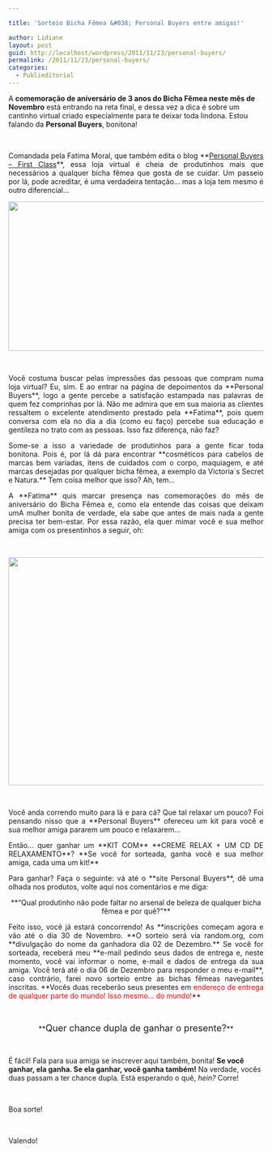 ```yaml
---

title: 'Sorteio Bicha Fêmea &#038; Personal Buyers entre amigas!'

author: Lidiane
layout: post
guid: http://localhost/wordpress/2011/11/23/personal-buyers/
permalink: /2011/11/23/personal-buyers/
categories:
  - Publieditorial
---
```

A **comemoração de aniversário de 3 anos do Bicha Fêmea neste mês de Novembro** está entrando na reta final, e dessa vez a dica é sobre um cantinho virtual criado especialmente para te deixar toda lindona. Estou falando da **Personal Buyers**, bonitona!

&nbsp;

<p align="justify">
  Comandada pela Fatima Moral, que também edita o blog **<a href="http://personalbuyers.blogspot.com/" target="_blank">Personal Buyers – First Class</a>**, essa loja virtual é cheia de produtinhos mais que necessários a qualquer bicha fêmea que gosta de se cuidar. Um passeio por lá, pode acreditar, é uma verdadeira tentação… mas a loja tem mesmo é outro diferencial…
</p>

<!--more-->

<p align="center">
  <a href="http://www.trololodemulher.com.br/blog/wp-content/uploads/2011/11/PERSONAL-BUYERS.png"><img class="alignnone size-full wp-image-8243" title="PERSONAL BUYERS" src="http://www.trololodemulher.com.br/blog/wp-content/uploads/2011/11/PERSONAL-BUYERS.png" alt="" width="600" height="295" /></a>
</p>

&nbsp;

<p align="justify">
  Você costuma buscar pelas impressões das pessoas que compram numa loja virtual? Eu, sim. E ao entrar na página de depoimentos da **Personal Buyers**, logo a gente percebe a satisfação estampada nas palavras de quem fez comprinhas por lá. Não me admira que em sua maioria as clientes ressaltem o excelente atendimento prestado pela **Fatima**, pois quem conversa com ela no dia a dia (como eu faço) percebe sua educação e gentileza no trato com as pessoas. Isso faz diferença, não faz?
</p>

<p align="justify">
  Some-se a isso a variedade de produtinhos para a gente ficar toda bonitona. Pois é, por lá dá para encontrar **cosméticos para cabelos de marcas bem variadas, itens de cuidados com o corpo, maquiagem, e até marcas desejadas por qualquer bicha fêmea, a exemplo da Victoria´s Secret e Natura.** Tem coisa melhor que isso? Ah, tem…
</p>

<p align="justify">
  A **Fatima** quis marcar presença nas comemorações do mês de aniversário do Bicha Fêmea e, como ela entende das coisas que deixam umA mulher bonita de verdade, ela sabe que antes de mais nada a gente precisa ter bem-estar. Por essa razão, ela quer mimar você e sua melhor amiga com os presentinhos a seguir, oh:
</p>

&nbsp;

<p align="center">
  <a href="http://www.trololodemulher.com.br/blog/wp-content/uploads/2011/11/Cd-e-creme-relaxantes.jpg"><img class="alignnone size-full wp-image-8242" title="SAMSUNG" src="http://www.trololodemulher.com.br/blog/wp-content/uploads/2011/11/Cd-e-creme-relaxantes.jpg" alt="" width="600" height="450" /></a>
</p>

&nbsp;

<p align="justify">
  Você anda correndo muito para lá e para cá? Que tal relaxar um pouco? Foi pensando nisso que a **Personal Buyers** ofereceu um kit para você e sua melhor amiga pararem um pouco e relaxarem…
</p>

<p align="justify">
  Então… quer ganhar um **KIT COM** **CREME RELAX + UM CD DE RELAXAMENTO**? **Se você for sorteada, ganha você e sua melhor amiga, cada uma um kit!**
</p>

<p align="justify">
  Para ganhar? Faça o seguinte: vá até o **site Personal Buyers**, dê uma olhada nos produtos, volte aqui nos comentários e me diga:
</p>

<p style="text-align: center;" align="justify">
  **“Qual produtinho não pode faltar no arsenal de beleza de qualquer bicha fêmea e por quê?”**
</p>

<p align="justify">
  Feito isso, você já estará concorrendo! As **inscrições começam agora e vão até o dia 30 de Novembro. **O sorteio será via random.org, com **divulgação do nome da ganhadora dia 02 de Dezembro.** Se você for sorteada, receberá meu **e-mail pedindo seus dados de entrega e, neste momento, você vai informar o nome, e-mail e dados de entrega da sua amiga. Você terá até o dia 06 de Dezembro para responder o meu e-mail**, caso contrário, farei novo sorteio entre as bichas fêmeas navegantes inscritas. **Vocês duas receberão seus presentes em <span style="color: #ff0000;">endereço de entrega de qualquer parte do mundo! Isso mesmo… do mundo!</span>**
</p>

&nbsp;

<p align="center">
  **<span style="font-size: large;">Quer chance dupla de ganhar o presente?</span>**
</p>

&nbsp;

É fácil! Fala para sua amiga se inscrever aqui também, bonita! **Se você ganhar, ela ganha. Se ela ganhar, você ganha também!** Na verdade, vocês duas passam a ter chance dupla. Está esperando o quê, _hein?_ Corre!

&nbsp;

Boa sorte!

&nbsp;

Valendo!
